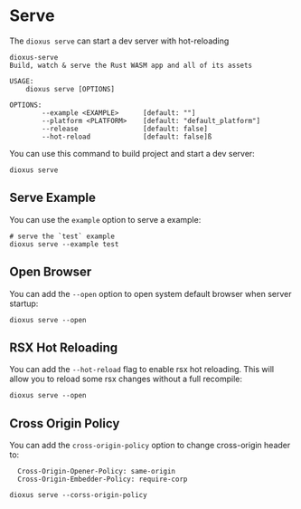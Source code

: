 # Serve

The `dioxus serve` can start a dev server with hot-reloading

```
dioxus-serve 
Build, watch & serve the Rust WASM app and all of its assets

USAGE:
    dioxus serve [OPTIONS]

OPTIONS:
        --example <EXAMPLE>      [default: ""]
        --platform <PLATFORM>    [default: "default_platform"]
        --release                [default: false]
        --hot-reload             [default: false]ß
```

You can use this command to build project and start a dev server:

```
dioxus serve
```

## Serve Example

You can use the `example` option to serve a example:

```
# serve the `test` example
dioxus serve --example test
```

## Open Browser

You can add the `--open` option to open system default browser when server startup:

```
dioxus serve --open
```

## RSX Hot Reloading

You can add the `--hot-reload` flag to enable rsx hot reloading. This will allow you to reload some rsx changes without a full recompile:

```
dioxus serve --open
```

## Cross Origin Policy

You can add the `cross-origin-policy` option to change cross-origin header to:

```
  Cross-Origin-Opener-Policy: same-origin
  Cross-Origin-Embedder-Policy: require-corp
```

```
dioxus serve --corss-origin-policy
```